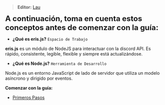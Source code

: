 
> **<i class="fas fa-users"></i> Editor:** [Lau](https://github.com/Lauuu)

<font size=5> **A continuación, toma en cuenta estos conceptos antes de comenzar con la guía:** </font>

* **¿Qué es eris.js?** `Espacio de Trabajo`

**eris.js** es un módulo de NodeJS para interactuar con la discord API. Es rápido, consistente, legible, flexible y siempre está actualizándose.

* **¿Qué es Node.js?** `Herramienta de Desarrollo`

Node.js es un entorno JavaScript de lado de servidor que utiliza un modelo asíncrono y dirigido por eventos.

**<i class="fas fa-arrow-circle-right"></i> Comenzar con la guía:**
* [Primeros Pasos](/guias/js/eris/primeros-pasos.md)
